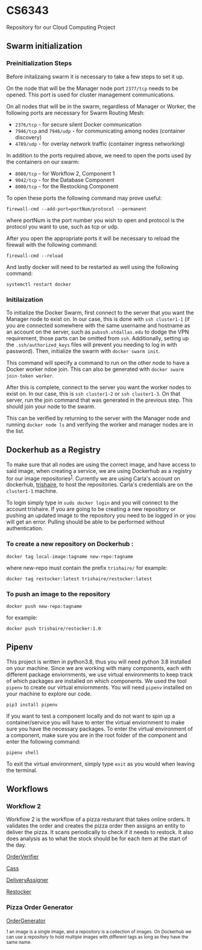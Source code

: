 # CS6343
Repository for our Cloud Computing Project

## Swarm initialization

### Preinitialization Steps

Before initalizaing swarm it is necessary to take a few steps to set it up. 

On the node that will be the Manager node port `2377/tcp` needs to be opened. This port is used for cluster management communications. 

On all nodes that will be in the swarm, regardless of Manager or Worker, the following ports are necessary for Swarm Routing Mesh:

* `2376/tcp` - for secure silent Docker communication
* `7946/tcp` and `7946/udp` - for communicating among nodes (container discovery)
* `4789/udp` - for overlay network traffic (container ingress networking)

In addition to the ports required above, we need to open the ports used by the containers on our swarm:

* `8080/tcp` - for Workflow 2, Component 1
* `9042/tcp` - for the Database Component
* `8000/tcp` - for the Restocking Component

To open these ports the following command may prove useful:
```
firewall-cmd --add-port=portNum/protocol --permanent
```
where portNum is the port number you wish to open and protocol is the protocol you want to use, such as tcp or udp.

After you open the appropriate ports it will be necessary to reload the firewall with the following command:
```
firewall-cmd --reload
```
And lastly docker will need to be restarted as well using the following command:
```
systemctl restart docker
```
### Initilaization

To initialize the Docker Swarm, first connect to the server that you want the Manager node to exist on. In our case, this is done with `ssh cluster1-1` (if you are connected somewhere with the same username and hostname as an account on the server, such as `pubssh.utdallas.edu` to dodge the VPN requirement, those parts can be omitted from `ssh`. Additionally, setting up the `.ssh/authorized_keys` files will prevent you needing to log in with password). Then, initialize the swarm with `docker swarm init`.  

This command will specify a command to run on the other node to have a Docker worker ndoe join. This can also be generated with `docker swarm join-token worker`.   

After this is complete, connect to the server you want the worker nodes to exist on. In our case, this is `ssh cluster1-2` or `ssh cluster1-3`. On that server, run the join command that was generated in the previous step. This should join your node to the swarm.  

This can be verified by returning to the server with the Manager node and running `docker node ls` and verifying the worker and manager nodes are in the list.  

## Dockerhub as a Registry
To make sure that all nodes are using the correct image, and have access to said image, when creating a service, we are using Dockerhub as a registry for our image repositories<sup>[1](#repositoryFootnote)</sup>. Currently we are using Carla's account on dockerhub, [trishaire](https://hub.docker.com/u/trishaire), to host the repositories. Carla's credentials are on the `cluster1-1` machine. 

To login simply type in `sudo docker login` and you will connect to the account trishaire. If you are going to be creating a new repository or pushing an updated image to the repository you need to be logged in or you will get an error. Pulling should be able to be performed without authentication.

### To create a new repository on Dockerhub :

```
docker tag local-image:tagname new-repo:tagname
```

where new-repo must contain the prefix `trishaire/` for example:

```
docker tag restocker:latest trishaire/restocker:latest
```
### To push an image to the repository
```
docker push new-repo:tagname
```
for example:
```
docker push trishaire/restocker:1.0
```

## Pipenv

This project is written in python3.8, thus you will need python 3.8 installed on your machine. Since we are working with many components, each with different package enviornments, we use virtual environments to keep track of which packages are installed on which components. We used the tool `pipenv` to create our virtual enviornments. You will need `pipenv` installed on your machine to explore our code. 
```
pip3 install pipenv
```
If you want to test a component locally and do not want to spin up a container/service you will have to enter the virtual enviornment to make sure you have the necessary packages. To enter the virtual environment of a component, make sure you are in the root folder of the component and enter the following command:
```
pipenv shell
```
To exit the virtual environment, simply type `exit` as you would when leaving the terminal.


## Workflows

### Workflow 2

Workflow 2 is the workflow of a pizza resturant that takes online orders. It validates the order and creates the pizza order then assigns an entity to deliver the pizza. It scans periodically to check if it needs to restock. It also does analysis as to what the stock should be for each item at the start of the day.

[OrderVerifier](https://github.com/CPVazquez/CS6343/tree/master/Workflows/WF2/Components/C1)

[Cass](https://github.com/CPVazquez/CS6343/tree/master/Workflows/WF2/Components/C2)

[DeliveryAssigner](https://github.com/CPVazquez/CS6343/tree/master/Workflows/WF2/Components/C3)

[Restocker](https://github.com/CPVazquez/CS6343/tree/master/Workflows/WF2/Components/C5)

### Pizza Order Generator

[OrderGenerator](https://github.com/CPVazquez/CS6343/tree/master/Workflows/WF2/Order)

<sub><a name="repositoryFootnote">1</a> an image is a single image, and a repository is a collection of images. On Dockerhub we can use a repository to hold multiple images with different tags as long as they have the same name.</sub>

